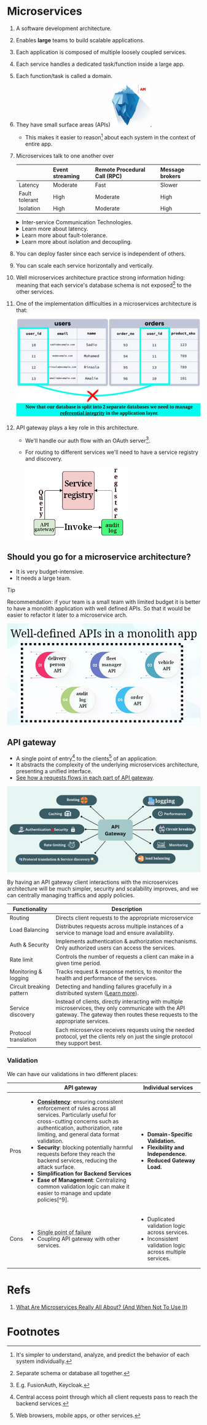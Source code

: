 # Microservices

1. A software development architecture.
2. Enables **large** teams to build scalable applications.
3. Each application is composed of multiple loosely coupled services.
4. Each service handles a dedicated task/function inside a large app.
5. Each function/task is called a domain.
6. They have small surface areas (APIs) <img src="./iceburge.png" width=100>.
   - This makes it easier to reason[^1] about each system in the context of entire app.
7. Microservices talk to one another over

   |                | Event streaming | Remote Procedural Call (RPC) | Message brokers |
   | -------------- | --------------- | ---------------------------- | --------------- |
   | Latency        | Moderate        | Fast                         | Slower          |
   | Fault tolerant | High            | Moderate                     | High            |
   | Isolation      | High            | Moderate                     | High            |

   <details>
     <summary>
       Inter-service Communication Technologies.
     </summary>
     <table>
       <thead>
         <tr>
           <th></th>
           <th>Name</th>
           <th>Infographic</th>
         </tr>
       </thead>
       <tbody>
         <tr>
           <td 
             style="text-decoration: underline dotted; text-underline-offset: 0.1em; cursor: help;"
             title="Message Queue"
           >
             Message Broker
           </td>
           <td>RabbitMQ</td>
           <td><img src="./message-broker.png" /></td>
         </tr>
         <tr>
           <td>RPC Framework</td>
           <td>gRPC</td>
           <td><img src="./grpc.png" /></td>
         </tr>
         <tr>
           <th
             style="text-decoration: underline dotted; text-underline-offset: 0.1em; cursor: help;"
             title="Distributed Streaming Platform"
           >
             Event Streaming Platform
           </th>
           <td
             style="text-decoration: underline dotted; text-underline-offset: 0.1em; cursor: help;"
             title="Apache Kafka"
           >
             Kafka
           </td>
           <td><img src="./kafka.png" /></td>
         </tr>
       </tbody>
     </table>
   </details>

   <details>
     <summary>
       Learn more about latency.
     </summary>
     <table>
       <thead>
         <tr>
           <th>Event streaming platforms</th>
           <th>RPC</th>
           <th>Message brokers</th>
         </tr>
       </thead>
       <tbody>
         <tr>
           <td>
             Optimized for high-throughput and scalable processing of event data. While they can provide near real-time processing, the speed can vary depending on factors like:
             <ul>
               <li>Network latency.</li>
               <li>Volume of events.</li>
               <li>Architecture of the consuming services.</li>
             </ul>
           </td>
           <td>
             Typically the fastest option in terms of latency because:
             <ul>
               <li>It is synchronous.</li>
               <li>It often involves direct communication between services.</li>
             </ul>
             It is designed for request-response interactions, which means that the calling service waits for a response from the callee.
           </td>
           <td>
             Generally slower than RPC because they involve more overhead. Messages are placed into queues and then processed, which introduces latency, especially if the system needs to:
             <ul>
               <li>Handle complex routing.</li>
               <li>Message durability.</li>
               <li>Large numbers of consumers.</li>
             </ul>
           </td>
         </tr>
       </tbody>
     </table>
   </details>

   <details>
     <summary>
       Learn more about fault-tolerance.
     </summary>
     <table>
       <thead>
         <tr>
           <th>Event streaming platforms</th>
           <th>RPC</th>
           <th>Message brokers</th>
         </tr>
       </thead>
       <tbody>
         <tr>
           <td>
             Designed with fault tolerance in mind. They offer features like:
             <ul>
               <li>
                 Data replication[^2] ensures that data is not lost if a node fails.
               </li>
               <li>Partitioning: enhances both fault-tolerance and scalability.</li>
               <li>replaying events, which can be beneficial for system recovery or auditing purposes.</li>
               <li>
                 Being able to maintain the order of events, which is crucial for certain use cases.
               </li>
             </ul>
           </td>
           <td>
             Limited built-in fault-tolerance.<br />
             Since RPC involves direct communication between services, failures in each one the following can lead to errors or timeouts[^3]:
             <ul>
               <li>The network.</li>
               <li>The service being called.</li>
               <li>The caller.</li>
             </ul>
             Fault-tolerance can be enhanced by implementing:
             <ul>
               <li>Retry mechanisms.</li>
               <li>Circuit breakers.</li>
               <li>Fallback strategies</li>
             </ul>
           </td>
           <td>
             Often more fault-tolerant because they decouple the sender and receiver. They can provide features such as:
             <ul>
               <li>
                 Message persistence.
               </li>
               <li>
                 delivery guarantees <small>(at least once, at most once, or exactly once)</small>.
               </li>
               <li>
                 dead-letter queues <small>(DLQ)</small> to handle failed message deliveries.
               </li>
             </ul>
            These characteristics makes it suitable for systems requiring high-availability and resilience to service interruptions.
           </td>
         </tr>
       </tbody>
     </table>
   </details>

   <details>
     <summary>
       Learn more about isolation and decoupling.
     </summary>
     <table>
       <thead>
         <tr>
           <th>Message Broker</th>
           <th>RPC Framework</th>
           <th>Event Streaming Platform</th>
         </tr>
       </thead>
       <tbody>
         <tr>
           <td>
             Services communicate asynchronously and abstractly through queues/topics, meaning that if one service:
             <ul>
               <li>Fails.</li>
               <li>Slowdown.</li>
               <li
                 style="text-decoration: underline dotted; text-underline-offset: 0.1em; cursor: help;"
                 title="Assuming that it won't change its message format."
               >
                 Evolve.
               </li>
             </ul>
             It does not directly impact others. Messages can be buffered until the receiving service is available again.
           </td>
           <td>
             Less isolation compared to other methods. Since services communicate synchronously and directly, things like:
             <ul>
               <li>Downtime.</li>
               <li>Slow performance.</li>
               <li>Failures in one service.</li>
               <li>Changes in the interface or the location.</li>
             </ul>
             of one service can propagate and impact other services. This is happening because of
             tight coupling between services[^4].
           </td>
           <td>
             Producers and consumers of events operate independently, and the system can handle large volumes of events even if some services are temporarily unavailable. In this communication method we support:
             <ol>
               <li>real-time processing</li>
               <li>replay events</li>
             </ol>
             Which can be useful for data recovery and analytics.
           </td>
         </tr>
       </tbody>
     </table>
   </details>

8. You can deploy faster since each service is independent of others.
9. You can scale each service horizontally and vertically.
10. Well microservices architecture practice strong information hiding: meaning that each service's database schema is not exposed[^5] to the other services.
11. One of the implementation difficulties in a microservices architecture is that:
    ![Referential integrity](./referential-integrity.png)
12. API gateway plays a key role in this architecture.

    - We'll handle our auth flow with an OAuth server[^6].
    - For routing to different services we'll need to have a service registry and discovery.

      ![Service discovery and registry](./service-discovery-and-registry.png)

## Should you go for a microservice architecture?

- It is very budget-intensive.
- It needs a large team.

> [!TIP]
>
> Recommendation: if your team is a small team with limited budget it is better to have a monolith application with well defined APIs. So that it would be easier to refactor it later to a microservice arch.
>
> ![Well defined APIs in a monolith application](./well-defined-apis-in-a-monolith-app.png)

## API gateway

- A single point of entry[^7] to the clients[^8] of an application.
- It abstracts the complexity of the underlying microservices architecture, presenting a unified interface.
- [See how a requests flows in each part of API gateway](https://youtu.be/6ULyxuHKxg8?t=50).

![API gateway functionalities](./api-gateway-functionalities.png)

By having an API gateway client interactions with the microservices architecture will be much simpler, security and scalability improves, and we can centrally managing traffics and apply policies.

| Functionality            | Description                                                                                                                                                                           |
| ------------------------ | ------------------------------------------------------------------------------------------------------------------------------------------------------------------------------------- |
| Routing                  | Directs client requests to the appropriate microservice                                                                                                                               |
| Load Balancing           | Distributes requests across multiple instances of a service to manage load and ensure availability.                                                                                   |
| Auth & Security          | Implements authentication & authorization mechanisms. Only authorized users can access the services.                                                                                  |
| Rate limit               | Controls the number of requests a client can make in a given time period.                                                                                                             |
| Monitoring & logging     | Tracks request & response metrics, to monitor the health and performance of the services.                                                                                             |
| Circuit breaking pattern | Detecting and handling failures gracefully in a distributed system ([Learn more](https://microservices.io/patterns/reliability/circuit-breaker.html)).                                |
| Service discovery        | Instead of clients, directly interacting with multiple microservices, they only communicate with the API gateway. The gateway then routes these requests to the appropriate services. |
| Protocol translation     | Each microservice receives requests using the needed protocol, yet the clients rely on just the single protocol they support best.                                                    |

### Validation

We can have our validations in two different places:

<table>
  <thead>
    <tr>
      <th></th>
      <th style="text-align: center">API gateway</th>
      <th style="text-align: center">Individual services</th>
    </tr>
  </thead>
  <tbody>
    <tr>
      <td>Pros</td>
      <td>
        <ul>
          <li>
            <b
              style="
                text-decoration: underline dotted;
                text-underline-offset: 0.1em;
                cursor: help;
              "
              title="Can be mitigated with things like having a monorepo, shared libs."
              >Consistency</b
            >: ensuring consistent enforcement of rules across all
            services. Particularly useful for cross-cutting concerns
            such as authentication, authorization, rate limiting, and
            general data format validation.
          </li>
          <li>
            <b>Security</b>: blocking potentially harmful requests
            before they reach the backend services, reducing the
            attack surface.
          </li>
          <li>
            <b>Simplification for Backend Services</b>
          </li>
          <li>
            <b>Ease of Management</b>: Centralizing common validation
            logic can make it easier to manage and update policies[^9].
          </li>
        </ul>
      </td>
      <td>
        <ul>
          <li>
            <b>Domain-Specific Validation.</b>
          </li>
          <li>
            <b>Flexibility and Independence.</b>
          </li>
          <li>
            <b>Reduced Gateway Load.</b>
          </li>
        </ul>
      </td>
    </tr>
    <tr>
      <td>Cons</td>
      <td>
        <ul>
          <li
            style="
              text-decoration: underline dotted;
              text-underline-offset: 0.1em;
              cursor: help;
            "
            title="Can be mitigated with replication."
          >
            Single point of failure
          </li>
          <li>Coupling API gateway with other services.</li>
        </ul>
      </td>
      <td>
        <ul>
          <li>Duplicated validation logic across services.</li>
          <li>
            Inconsistent validation logic across multiple services.
          </li>
        </ul>
      </td>
    </tr>
  </tbody>
</table>

# Refs

1. [What Are Microservices Really All About? (And When Not To Use It)](https://www.youtube.com/watch?v=lTAcCNbJ7KE&t=22s)

# Footnotes

[^1]: It's simpler to understand, analyze, and predict the behavior of each system individually.
[^2]: Durable storage: A durable storage system will reliably store data without data loss.
[^3]: It's crucial to handle timeouts and errors gracefully to prevent the entire system from becoming unresponsive
[^4]: They need to know the exact location and interface details of the services they are calling.
[^5]: Separate schema or database all together.
[^6]: E.g. FusionAuth, Keycloak.
[^7]: Central access point through which all client requests pass to reach the backend services.
[^8]: Web browsers, mobile apps, or other services.
[^9]: Changes in security protocols, rate limits, or data formats can be made in one place rather than across multiple services.
